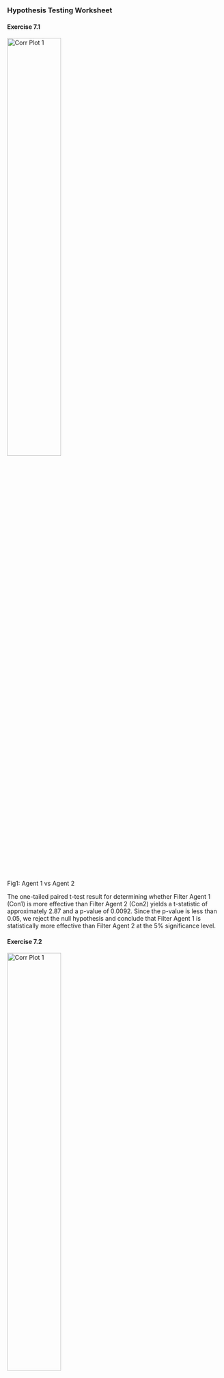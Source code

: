 ### Hypothesis Testing Worksheet

#### Exercise 7.1

<img src="https://github.com/mmapphk3/Research-Methods-and-Professional-Practice-Module/blob/main/ex7.1.png" alt="Corr Plot 1" style="width: 50%;">
<p>Fig1: Agent 1 vs Agent 2</p>



The one-tailed paired t-test result for determining whether Filter Agent 1 (Con1) is more effective than Filter Agent 2 (Con2) yields a t-statistic of approximately 2.87 and a p-value of 0.0092. Since the p-value is less than 0.05, we reject the null hypothesis and conclude that Filter Agent 1 is statistically more effective than Filter Agent 2 at the 5% significance level.

#### Exercise 7.2

<img src="https://github.com/mmapphk3/Research-Methods-and-Professional-Practice/blob/6fb4bf970d390c677bb620384840a403c499e8c3/ex7.2.png" alt="Corr Plot 1" style="width: 50%;"> 
<p>Fig2: Male Income vs Female Income </p>

The obtained independent samples t-statistic is 3.27 with 118 degrees of freedom. The associated one-tailed p-value is  p = 0.0007, indicating that the observed t-value is significant at the 1% level (one-tailed). The sample mean income for males was found to be 52.91, while the mean income for females was 44.23. Therefore, the data provide strong evidence that the underlying mean income for males is significantly higher than that of females by an estimated difference of 52.91 - 44.23 = 8.68.

These results strongly suggest that males, on average, earn more than females in the population. Given that the observed difference in mean incomes is statistically significant, we can conclude with confidence that the population mean income for males exceeds that of females.
This analysis assumes that the data meet the assumptions of normality and equal variances, which underpin the validity of the t-test. To ensure robustness, it is recommended to check these assumptions using normality tests (e.g., Shapiro-Wilk) and tests for equal variances (e.g., Levene’s test). If any assumptions are violated, alternative statistical methods such as the Mann-Whitney U test should be considered.

### Summary Measures Worksheet

#### Exercise 6.1

<img src="https://github.com/mmapphk3/Research-Methods-and-Professional-Practice/blob/fe6bc9b59db68796038b4a03b9e30ec7f1f89e7f/ex6.1.png" alt="Corr Plot 1" style="width: 50%;"> 
<p>Fig3: Diet A vs Diet B </p>

The summary statistics for the two diets show that Diet A has a mean weight loss of 5.341 kg with a standard deviation of 2.536, while Diet B has a mean weight loss of 3.710 kg with a standard deviation of 2.603.

These results indicate that, on average, Diet A leads to greater weight loss compared to Diet B. Specifically, participants on Diet A lost about 1.631 kg more than those on Diet B. Both diets show some variability in outcomes, but the difference in mean weight loss suggests that Diet A is more effective in helping participants reduce weight compared to Diet B.

#### Exercise 6.2

<img src="https://github.com/mmapphk3/Research-Methods-and-Professional-Practice/blob/d4a983eee3ded4851595f76981784c8f9f462a76/ex6.2.png" alt="Corr Plot 1" style="width: 50%;"> 
<p>Fig4: Diet A vs Diet B Part 2 </p>

The median weight loss for Diet A is 5.642 kg, while for Diet B it is 3.745 kg, indicating that participants on Diet A generally lost more weight. The interquartile range (IQR) for Diet A is 3.285, compared to 3.4505 for Diet B, showing that the variability in weight loss is similar between the two diets.

Looking at the quartiles, the lower quartile (Q1) for Diet A is 3.748 kg, meaning that 25% of participants lost less than this amount, while for Diet B the lower quartile is 1.953 kg, suggesting that participants on Diet B had lower initial weight loss results. The upper quartile (Q3) for Diet A is 7.033 kg, compared to 5.4035 kg for Diet B, indicating that the top 25% of participants on Diet A achieved significantly greater weight loss than those on Diet B.

Overall, these quartiles and the median suggest that Diet A is more effective in producing higher weight loss, especially for participants in the upper range, while Diet B shows lower results in comparison.

### Exercise 6.3

<img src="https://github.com/mmapphk3/Research-Methods-and-Professional-Practice/blob/463cf3059f040797bc6da0a1c8bf2d7a2f760d6f/ex6.3.png" alt="Corr Plot 1" style="width: 50%;"> 
<p>Fig5: Area 1 vs Area 2 </p>

The frequency and percentage distributions provide insights into the patterns of brand preferences between Area 1 and Area 2. In Area 1, 15.7% of people prefer Brand A, 24.3% choose Brand B, and the majority, 60%, opt for "Other" brands. This indicates that while Brand B is more popular than Brand A in Area 1, a significant portion of the population prefers brands outside of A and B.

In contrast, in Area 2, preferences shift slightly. Brand A is preferred by 21.1% of people, which is higher than in Area 1, and Brand B is chosen by 33.3% of the population, also a higher percentage than in Area 1. The proportion of people choosing "Other" brands in Area 2 is lower at 45.6%.
Overall, these results suggest that Brand B is the most popular in both areas but more so in Area 2. Additionally, Area 2 has a higher preference for both Brand A and Brand B compared to Area 1, where a larger proportion of the population leans towards "Other" brands. This indicates a stronger brand loyalty to A and B in Area 2, while Area 1 shows more diversity in brand preferences.

### Chart worksheet

#### Exercise 9.1

<img src="https://github.com/mmapphk3/Research-Methods-and-Professional-Practice/blob/d76a032960cca6e34ee95dc6fd75c5426b60f942/ex9.1.png" alt="Corr Plot 1" style="width: 50%;"> 
<p>Fig6: Bar Chart: Area 1 vs Area 2 </p>

The bar chart for Area 2 shows that the majority of people, 45.6%, prefer "Other" brands, followed by 33.3% who choose Brand B, and 21.1% who select Brand A. This indicates that while Brand B is relatively popular, more people in Area 2 opt for alternative brands outside of A and B. Brand A has the lowest preference, making it the least favored option among the three categories in this area.

#### Exercise 9.2

<img src="https://github.com/mmapphk3/Research-Methods-and-Professional-Practice/blob/31ecf47f42bda578489d16ee9509a5fdcc814a2a/ex9.2.png" alt="Corr Plot 1" style="width: 50%;"> 
<p>Fig7: Clustered Bar Chart </p>

The clustered bar chart shows the prevalence of heather species in two locations, Location A and Location B, across three categories: Absent, Sparse, and Abundant. In the Absent category, Location B has a significantly higher prevalence, with around 45% of observations, compared to less than 20% in Location A. For the Sparse category, Location A shows a higher prevalence, with about 40%, while Location B has approximately 30%. Finally, in the Abundant category, Location A dominates, with nearly 50% of observations, compared to just 20% in Location B. Overall, the chart indicates that heather species are more prevalent and abundant in Location A than in Location B.

#### Exercise 9.3

<img src="https://github.com/mmapphk3/Research-Methods-and-Professional-Practice/blob/da70121cb3f0ccb1edafc3fef4d65c5a5fa4ec6b/ex9.3.png" alt="Corr Plot 1" style="width: 50%;"> 
<p>Fig8: Diet A & B: Histrogram </p>

The relative frequency histograms for Diet A and Diet B provide insights into the distribution of weight loss for individuals following each diet.
For Diet A, the histogram shows a unimodal and relatively symmetric distribution, with the majority of individuals losing between 3 kg and 7 kg. The peak is around 5 kg, and the distribution tapers off on both sides, with fewer individuals experiencing extreme weight loss or weight gain. There is perhaps a slight hint of negative skewness, indicating that a few participants experienced higher-than-average weight loss.

For Diet B, the histogram appears more spread out, with a wider range of weight loss outcomes, including some individuals who gained weight (negative weight loss) and a few who lost significant amounts (up to 10 kg). The distribution is slightly right-skewed, with a peak around 3-4 kg and a more gradual tapering off toward higher weight losses. This indicates that while some participants on Diet B experienced substantial weight loss, the majority lost around 3-4 kg.

Comparing the two diets, Diet A shows a more concentrated and symmetric pattern of weight loss, with most participants achieving moderate to significant weight loss. In contrast, Diet B results in more variability, with a wider spread of outcomes, suggesting that the effectiveness of Diet B may be more inconsistent across individuals.

